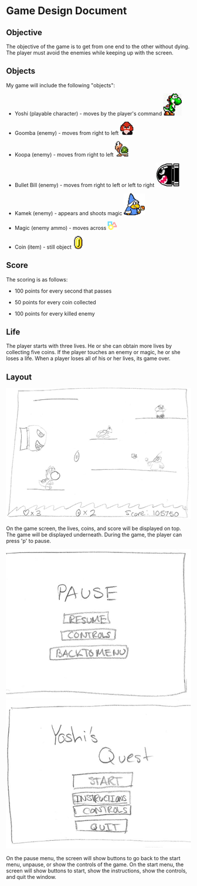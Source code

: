Game Design Document
====================

Objective
--------------------
The objective of the game is to get from one end to 
the other without dying. The player must avoid the
enemies while keeping up with the screen.

Objects
--------------------
My game will include the following "objects":
- Yoshi (playable character) - moves by the player's command
![Yoshi](/img/yoshiw2.jpg)
	
- Goomba (enemy) - moves from right to left
![Goomba](/img/goombaw1.jpg)
	
- Koopa (enemy) - moves from right to left
![Koopa](/img/koopaw1.jpg)
	
- Bullet Bill (enemy) - moves from right to left or left to right
![Bullet Bill](/img/rbill.jpg)
	
- Kamek (enemy) - appears and shoots magic
![Kamek](/img/kamek1.jpg)
	
- Magic (enemy ammo) - moves across
![magic](/img/magic.jpg)
	
- Coin (item) - still object
![coin](/img/coin.jpg)

Score
--------------------
The scoring is as follows:

- 100 points for every second that passes
	
	
- 50 points for every coin collected
	
- 100 points for every killed enemy
	
Life
--------------------
The player starts with three lives. He or she 
can obtain more lives by collecting five coins.
If the player touches an enemy or magic, he or she
loses a life. When a player loses all of his or her
lives, its game over.

Layout
--------------------
![Layout](/img/gLayout.jpg)

On the game screen, the lives, coins, and score will be
displayed on top. The game will be displayed underneath.
During the game, the player can press 'p' to pause.

![Pause Layout](img/pLayout.jpg)
![Start Layout](img/sLayout.jpg)

On the pause menu, the screen will show buttons to 
go back to the start menu, unpause, or show the
controls of the game. On the start menu, the screen
will show buttons to start, show the instructions, 
show the controls, and quit the window.
